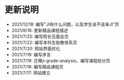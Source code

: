 # 更新说明

- 2021/12/18: 编写"JI有什么问题，以及学生该不该来JI"页
- 2021/8/18: 更新精品课程描述
- 2021/7/25: 编写院长见面会页
- 2021/7/22: 编写本科生助教体系页
- 2021/7/20: 网站界面优化
- 2021/7/19: 编写序言
- 2021/7/19: 迁移ji-grade-analysis，编写课程给分页
- 2021/7/18: 编写精品课程页
- 2021/7/17: 网站建立
